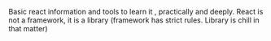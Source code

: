Basic react information and tools to learn it , practically and deeply.
React is not a framework, it is a library (framework has strict rules. Library is chill in that matter)